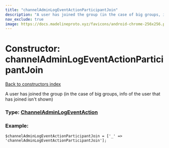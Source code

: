 ```yaml
---
title: "channelAdminLogEventActionParticipantJoin"
description: "A user has joined the group (in the case of big groups, info of the user that has joined isn't shown)"
nav_exclude: true
image: https://docs.madelineproto.xyz/favicons/android-chrome-256x256.png
---
```

# Constructor: channelAdminLogEventActionParticipantJoin  
[Back to constructors index](/API_docs/constructors/index.html)



A user has joined the group (in the case of big groups, info of the user that has joined isn't shown)




### Type: [ChannelAdminLogEventAction](/API_docs/types/ChannelAdminLogEventAction.html)


### Example:

```
$channelAdminLogEventActionParticipantJoin = ['_' => 'channelAdminLogEventActionParticipantJoin'];
```  
